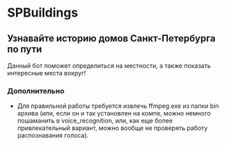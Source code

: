 # SPBuildings
## Узнавайте историю домов Санкт-Петербурга по пути
Данный бот поможет определиться на местности, а также показать интересные места вокруг!
### Дополнительно
* Для правильной работы требуется извлечь ffmpeg.exe из папки bin архива (или, если он и так установлен на компе, можно немного пошаманить в voice_recognition, или, как еще более привлекательный вариант, можно вообще не проверять работу распознавания голоса).